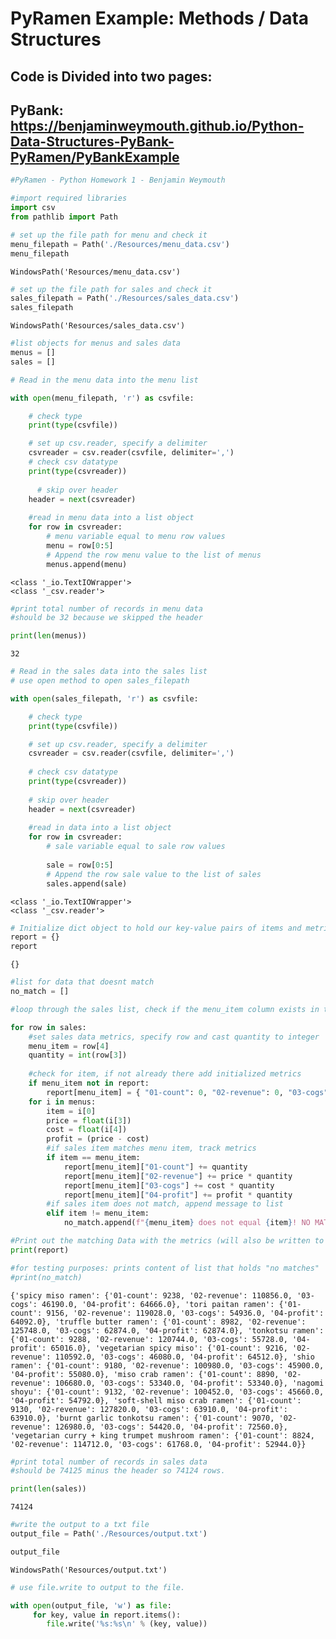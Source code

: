 # PyRamen Example: Methods / Data Structures

## Code is Divided into two pages: 

## PyBank:  https://benjaminweymouth.github.io/Python-Data-Structures-PyBank-PyRamen/PyBankExample

 ```python
#PyRamen - Python Homework 1 - Benjamin Weymouth 
```


```python
#import required libraries 
import csv
from pathlib import Path
```


```python
# set up the file path for menu and check it 
menu_filepath = Path('./Resources/menu_data.csv')
menu_filepath
```




    WindowsPath('Resources/menu_data.csv')




```python
# set up the file path for sales and check it 
sales_filepath = Path('./Resources/sales_data.csv')
sales_filepath
```




    WindowsPath('Resources/sales_data.csv')




```python
#list objects for menus and sales data 
menus = []
sales = []
```


```python
# Read in the menu data into the menu list

with open(menu_filepath, 'r') as csvfile:

    # check type
    print(type(csvfile))

    # set up csv.reader, specify a delimiter 
    csvreader = csv.reader(csvfile, delimiter=',')
    # check csv datatype 
    print(type(csvreader))
    
      # skip over header
    header = next(csvreader)
        
    #read in menu data into a list object 
    for row in csvreader:
        # menu variable equal to menu row values 
        menu = row[0:5]
        # Append the row menu value to the list of menus
        menus.append(menu)
```

    <class '_io.TextIOWrapper'>
    <class '_csv.reader'>
    


```python
#print total number of records in menu data
#should be 32 because we skipped the header   

print(len(menus))
```

    32
    


```python
# Read in the sales data into the sales list
# use open method to open sales_filepath

with open(sales_filepath, 'r') as csvfile:

    # check type
    print(type(csvfile))

    # set up csv.reader, specify a delimiter 
    csvreader = csv.reader(csvfile, delimiter=',')
    
    # check csv datatype 
    print(type(csvreader))
    
    # skip over header
    header = next(csvreader)
        
    #read in data into a list object 
    for row in csvreader:
        # sale variable equal to sale row values 
         
        sale = row[0:5]
        # Append the row sale value to the list of sales
        sales.append(sale)
```

    <class '_io.TextIOWrapper'>
    <class '_csv.reader'>
    


```python
# Initialize dict object to hold our key-value pairs of items and metrics
report = {}
report
```




    {}




```python
#list for data that doesnt match 
no_match = []

#loop through the sales list, check if the menu_item column exists in the dictionary called report 

for row in sales:
    #set sales data metrics, specify row and cast quantity to integer
    menu_item = row[4]
    quantity = int(row[3])
    
    #check for item, if not already there add initialized metrics
    if menu_item not in report:
        report[menu_item] = { "01-count": 0, "02-revenue": 0, "03-cogs": 0, "04-profit": 0,}
    for i in menus: 
        item = i[0]
        price = float(i[3])
        cost = float(i[4])
        profit = (price - cost) 
        #if sales item matches menu item, track metrics
        if item == menu_item:
            report[menu_item]["01-count"] += quantity
            report[menu_item]["02-revenue"] += price * quantity
            report[menu_item]["03-cogs"] += cost * quantity
            report[menu_item]["04-profit"] += profit * quantity
        #if sales item does not match, append message to list 
        elif item != menu_item: 
            no_match.append(f"{menu_item} does not equal {item}! NO MATCH!")
```


```python
#Print out the matching Data with the metrics (will also be written to output.txt file)
print(report) 

#for testing purposes: prints content of list that holds "no matches"
#print(no_match)
```

    {'spicy miso ramen': {'01-count': 9238, '02-revenue': 110856.0, '03-cogs': 46190.0, '04-profit': 64666.0}, 'tori paitan ramen': {'01-count': 9156, '02-revenue': 119028.0, '03-cogs': 54936.0, '04-profit': 64092.0}, 'truffle butter ramen': {'01-count': 8982, '02-revenue': 125748.0, '03-cogs': 62874.0, '04-profit': 62874.0}, 'tonkotsu ramen': {'01-count': 9288, '02-revenue': 120744.0, '03-cogs': 55728.0, '04-profit': 65016.0}, 'vegetarian spicy miso': {'01-count': 9216, '02-revenue': 110592.0, '03-cogs': 46080.0, '04-profit': 64512.0}, 'shio ramen': {'01-count': 9180, '02-revenue': 100980.0, '03-cogs': 45900.0, '04-profit': 55080.0}, 'miso crab ramen': {'01-count': 8890, '02-revenue': 106680.0, '03-cogs': 53340.0, '04-profit': 53340.0}, 'nagomi shoyu': {'01-count': 9132, '02-revenue': 100452.0, '03-cogs': 45660.0, '04-profit': 54792.0}, 'soft-shell miso crab ramen': {'01-count': 9130, '02-revenue': 127820.0, '03-cogs': 63910.0, '04-profit': 63910.0}, 'burnt garlic tonkotsu ramen': {'01-count': 9070, '02-revenue': 126980.0, '03-cogs': 54420.0, '04-profit': 72560.0}, 'vegetarian curry + king trumpet mushroom ramen': {'01-count': 8824, '02-revenue': 114712.0, '03-cogs': 61768.0, '04-profit': 52944.0}}
    


```python
#print total number of records in sales data
#should be 74125 minus the header so 74124 rows. 

print(len(sales))
```

    74124
    


```python
#write the output to a txt file 
output_file = Path('./Resources/output.txt')

output_file
```




    WindowsPath('Resources/output.txt')




```python
# use file.write to output to the file. 

with open(output_file, 'w') as file:
     for key, value in report.items(): 
        file.write('%s:%s\n' % (key, value))
```
